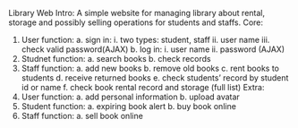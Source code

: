 Library Web
Intro:
A simple website for managing library about rental, storage and possibly selling operations for students and staffs.
Core:
1.	User function:
a.	sign in: 
i.	two types: student, staff
ii.	user name
iii.	check valid password(AJAX)
b.	log in:
i.	user name
ii.	password (AJAX)
2.	Studnet function:
a.	search books
b.	check records
3.	Staff function:
a.	add new books 
b.	remove old books 
c.	rent books to students
d.	receive returned books
e.	check students’ record by student id or name
f.	check book rental record and storage (full list)
Extra:
1.	User function:
a.	add personal information
b.	upload avatar
2.	Student function:
a.	expiring book alert
b.	buy book online
3.	Staff function:
a.	sell book online
